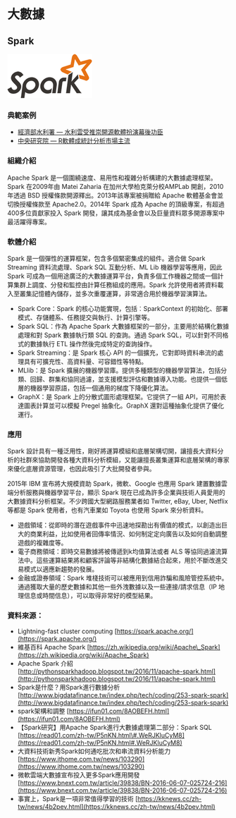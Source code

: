 # **大數據**

## **Spark**

![](/assets/Spark.png)

### 典範案例

* [經濟部水利署 — 水利雲受推崇開源軟體扮演幕後功臣](/shui-li-yun-shou-tui-chong-kai-yuan-ruan-ti-ban-yan-mu-hou-gong-chen.md)
* [中央研究院 — R軟體成統計分析市場主流](/man-zu-zhi-ming-ji-yin-ding-wei-xu-qiu-r-ruan-ti-cheng-tong-ji-fen-xi-shi-chang-zhu-liu.md)

### 組織介紹

Apache Spark 是一個圍繞速度、易用性和複雜分析構建的大數據處理框架。Spark 在2009年由 Matei Zaharia 在加州大學柏克萊分校AMPLab 開創，2010年透過 BSD 授權條款開源釋出。2013年該專案被捐贈給 Apache 軟體基金會並切換授權條款至 Apache2.0。2014年 Spark 成為 Apache 的頂級專案，有超過400多位貢獻家投入 Spark 開發，讓其成為基金會以及巨量資料眾多開源專案中最活躍得專案。

### 軟體介紹

Spark 是一個彈性的運算框架，包含多個緊密集成的組件。適合做 Spark Streaming 資料流處理、Spark SQL 互動分析、ML Lib 機器學習等應用，因此 Spark 可成為一個用途廣泛的大數據運算平台，負責多個工作機器之間或一個計算集群上調度、分發和監控由計算任務組成的應用。Spark 允許使用者將資料載入至叢集記憶體內儲存，並多次重覆運算，非常適合用於機器學習演算法。

* Spark Core：Spark 的核心功能實現，包括︰SparkContext 的初始化、部署模式、存儲體系、任務提交與執行、計算引擎等。
* Spark SQL：作為 Apache Spark 大數據框架的一部分，主要用於結構化數據處理和對 Spark 數據執行類 SQL 的查詢。通過 Spark SQL，可以針對不同格式的數據執行 ETL 操作然後完成特定的查詢操作。
* Spark Streaming：是 Spark 核心 API 的一個擴充，它對即時資料串流的處理具有可擴充性、高資料量、可容錯性等特點。
* MLlib：是 Spark 擴展的機器學習庫。提供多種類型的機器學習算法，包括分類、回歸、群集和協同過濾，並支援模型評估和數據導入功能。也提供一個低層的機器學習原語，包括一個通用的梯度下降優化算法。
* GraphX：是 Spark 上的分散式圖形處理框架。它提供了一組 API，可用於表達圖表計算並可以模擬 Pregel 抽象化。GraphX 還對這種抽象化提供了優化運行。

### 應用

Spark 設計具有一種泛用性，剛好將運算模組和底層架構切開，讓擅長大資料分析的社群來協助開發各種大資料分析模組，又能讓擅長叢集運算和底層架構的專家來優化底層資源管理，也因此吸引了大批開發者參與。

2015年 IBM 宣布將大規模資助 Spark，微軟、Google 也應用 Spark 建置數據雲端分析服務與機器學習平台，顯示 Spark 現在已成為許多企業與技術人員愛用的大數據資料分析框架。不少跨國大型網路服務業者如 Twitter, eBay, Uber, Netflix 等都是 Spark 使用者，也有汽車業如 Toyota 也使用 Spark 來分析資料。

* 遊戲領域：從即時的潛在遊戲事件中迅速地探勘出有價值的模式，以創造出巨大的商業利益，比如使用者回傳率情況、如何制定定向廣告以及如何自動調整遊戲的複雜度等。
* 電子商務領域：即時交易數據將被傳遞到k均值算法或者 ALS 等協同過濾流算法中。這些運算結果將和顧客評論等非結構化數據結合起來，用於不斷改進交易模式以適應新趨勢的發展。
* 金融或證券領域：Spark 堆棧技術可以被應用到信用詐騙和風險管控系統中。通過獲取大量的歷史數據和其他一些外洩數據以及一些連接/請求信息（IP 地理信息或時間信息），可以取得非常好的模型結果。

### 資料來源：

* Lightning-fast cluster computing [https://spark.apache.org/](https://spark.apache.org/)
* 維基百科 Apache Spark [https://zh.wikipedia.org/wiki/Apache\_Spark](https://zh.wikipedia.org/wiki/Apache_Spark)
* Apache Spark 介紹 [http://pythonsparkhadoop.blogspot.tw/2016/11/apache-spark.html](http://pythonsparkhadoop.blogspot.tw/2016/11/apache-spark.html)
* Spark是什麼？用Spark進行數據分析 [http://www.bigdatafinance.tw/index.php/tech/coding/253-spark-spark](http://www.bigdatafinance.tw/index.php/tech/coding/253-spark-spark)
* spark架構和調整 [https://ifun01.com/8AOBEFH.html](https://ifun01.com/8AOBEFH.html)
* 【Spark研究】用Apache Spark進行大數據處理第二部分：Spark SQL [https://read01.com/zh-tw/P5nKN.html\#.WeRJKluCyM8](https://read01.com/zh-tw/P5nKN.html#.WeRJKluCyM8)
* 大資料技術新秀Spark如何通吃批次和串流資料分析能力 [https://www.ithome.com.tw/news/103290](https://www.ithome.com.tw/news/103290)
* 微軟雲端大數據宣布投入更多Spark應用開發 [https://www.bnext.com.tw/article/39838/BN-2016-06-07-025724-216](https://www.bnext.com.tw/article/39838/BN-2016-06-07-025724-216)
* 事實上，Spark是一項非常值得學習的技術 [https://kknews.cc/zh-tw/news/4b2pev.html](https://kknews.cc/zh-tw/news/4b2pev.html)




